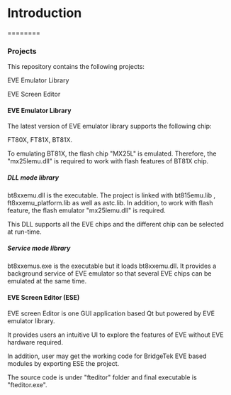 # Introduction
========

### Projects
This repository contains the following projects:  

EVE Emulator Library  

EVE Screen Editor

#### EVE Emulator Library
The latest version of EVE emulator library supports the following chip: 

FT80X, FT81X, BT81X.  

To emulating BT81X, the flash chip "MX25L" is emulated. Therefore, the "mx25lemu.dll" 
is required to work with flash features of BT81X chip. 


##### DLL mode library
bt8xxemu.dll is the executable. The project is linked with bt815emu.lib , ft8xxemu_platform.lib  as well as astc.lib.
In addition, to work with flash feature, the flash emulator "mx25lemu.dll" is required. 

This DLL supports all the EVE chips and the different chip can be selected at run-time. 
##### Service mode library
bt8xxemus.exe is the executable but it loads bt8xxemu.dll. It provides a background service of EVE emulator so that 
several EVE chips can be emulated at the same time. 

#### EVE Screen Editor (ESE)
EVE screen Editor is one GUI application based Qt but powered by EVE emulator library.   

It provides users an intuitive UI to explore the features of EVE without EVE hardware required.

In addition, user may get the working code for BridgeTek EVE based modules by exporting ESE the project.  

The source code is under "fteditor" folder and final executable is "fteditor.exe". 


